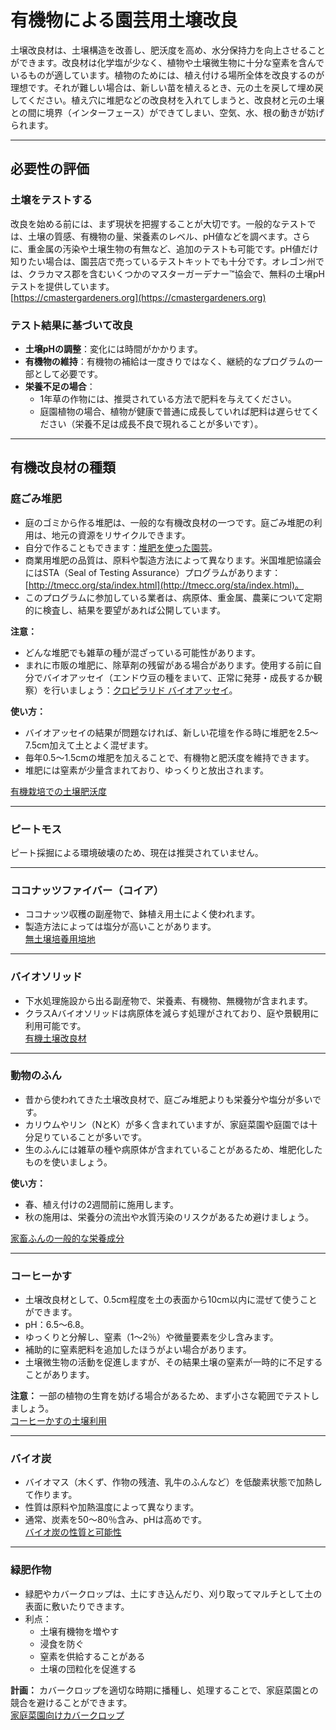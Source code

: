 # 有機物による園芸用土壌改良

土壌改良材は、土壌構造を改善し、肥沃度を高め、水分保持力を向上させることができます。改良材は化学塩が少なく、植物や土壌微生物に十分な窒素を含んでいるものが適しています。植物のためには、植え付ける場所全体を改良するのが理想です。それが難しい場合は、新しい苗を植えるとき、元の土を戻して埋め戻してください。植え穴に堆肥などの改良材を入れてしまうと、改良材と元の土壌との間に境界（インターフェース）ができてしまい、空気、水、根の動きが妨げられます。

---

## 必要性の評価

### 土壌をテストする

改良を始める前には、まず現状を把握することが大切です。一般的なテストでは、土壌の質感、有機物の量、栄養素のレベル、pH値などを調べます。さらに、重金属の汚染や土壌生物の有無など、追加のテストも可能です。pH値だけ知りたい場合は、園芸店で売っているテストキットでも十分です。オレゴン州では、クラカマス郡を含むいくつかのマスターガーデナー™協会で、無料の土壌pHテストを提供しています。  
[https://cmastergardeners.org](https://cmastergardeners.org)

### テスト結果に基づいて改良

- **土壌pHの調整**：変化には時間がかかります。
- **有機物の維持**：有機物の補給は一度きりではなく、継続的なプログラムの一部として必要です。
- **栄養不足の場合**：
  - 1年草の作物には、推奨されている方法で肥料を与えてください。
  - 庭園植物の場合、植物が健康で普通に成長していれば肥料は遅らせてください（栄養不足は成長不良で現れることが多いです）。

---

## 有機改良材の種類

### 庭ごみ堆肥

- 庭のゴミから作る堆肥は、一般的な有機改良材の一つです。庭ごみ堆肥の利用は、地元の資源をリサイクルできます。
- 自分で作ることもできます：[堆肥を使った園芸](https://cmastergardeners.files.wordpress.com/2022/02/gardening-with-compost.pdf)。
- 商業用堆肥の品質は、原料や製造方法によって異なります。米国堆肥協議会にはSTA（Seal of Testing Assurance）プログラムがあります：[http://tmecc.org/sta/index.html](http://tmecc.org/sta/index.html)。
- このプログラムに参加している業者は、病原体、重金属、農薬について定期的に検査し、結果を要望があれば公開しています。

**注意：**

- どんな堆肥でも雑草の種が混ざっている可能性があります。
- まれに市販の堆肥に、除草剤の残留がある場合があります。使用する前に自分でバイオアッセイ（エンドウ豆の種をまいて、正常に発芽・成長するか観察）を行いましょう：[クロピラリド バイオアッセイ](https://s3.wp.wsu.edu/uploads/sites/411/2014/12/PDF_Clopyralid_Bioassay.pdf)。

**使い方：**

- バイオアッセイの結果が問題なければ、新しい花壇を作る時に堆肥を2.5～7.5cm加えて土とよく混ぜます。
- 毎年0.5～1.5cmの堆肥を加えることで、有機物と肥沃度を維持できます。
- 堆肥には窒素が少量含まれており、ゆっくりと放出されます。

[有機栽培での土壌肥沃度](https://pubs.extension.wsu.edu/soil-fertility-in-organic-systems-a-guide-for-gardeners-and-small-acreage-farmers)

---

### ピートモス

ピート採掘による環境破壊のため、現在は推奨されていません。

---

### ココナッツファイバー（コイア）

- ココナッツ収穫の副産物で、鉢植え用土によく使われます。
- 製造方法によっては塩分が高いことがあります。  
[無土壌培養用培地](https://extension.okstate.edu/fact-sheets/soilless-growing-mediums.html)

---

### バイオソリッド

- 下水処理施設から出る副産物で、栄養素、有機物、無機物が含まれます。
- クラスAバイオソリッドは病原体を減らす処理がされており、庭や景観用に利用可能です。  
[有機土壌改良材](https://pubs.extension.wsu.edu/organic-soil-amendments-in-yards-and-gardens-how-much-is-enough-home-garden-series)

---

### 動物のふん

- 昔から使われてきた土壌改良材で、庭ごみ堆肥よりも栄養分や塩分が多いです。
- カリウムやリン（NとK）が多く含まれていますが、家庭菜園や庭園では十分足りていることが多いです。
- 生のふんには雑草の種や病原体が含まれていることがあるため、堆肥化したものを使いましょう。

**使い方：**

- 春、植え付けの2週間前に施用します。
- 秋の施用は、栄養分の流出や水質汚染のリスクがあるため避けましょう。

[家畜ふんの一般的な栄養成分](https://pubs.extension.wsu.edu/fertilizing-with-manure)

---

### コーヒーかす

- 土壌改良材として、0.5cm程度を土の表面から10cm以内に混ぜて使うことができます。
- pH：6.5～6.8。
- ゆっくりと分解し、窒素（1～2％）や微量要素を少し含みます。
- 補助的に窒素肥料を追加したほうがよい場合があります。
- 土壌微生物の活動を促進しますが、その結果土壌の窒素が一時的に不足することがあります。

**注意：** 一部の植物の生育を妨げる場合があるため、まず小さな範囲でテストしましょう。  
[コーヒーかすの土壌利用](https://today.oregonstate.edu/news/used-appropriately-coffee-grounds-improve-soil-and-kill-slugs)

---

### バイオ炭

- バイオマス（木くず、作物の残渣、乳牛のふんなど）を低酸素状態で加熱して作ります。
- 性質は原料や加熱温度によって異なります。
- 通常、炭素を50～80％含み、pHは高めです。  
[バイオ炭の性質と可能性](https://extension.psu.edu/biochar-properties-and-potential)

---

### 緑肥作物

- 緑肥やカバークロップは、土にすき込んだり、刈り取ってマルチとして土の表面に敷いたりできます。
- 利点：
  - 土壌有機物を増やす
  - 浸食を防ぐ
  - 窒素を供給することがある
  - 土壌の団粒化を促進する

**計画：** カバークロップを適切な時期に播種し、処理することで、家庭菜園との競合を避けることができます。  
[家庭菜園向けカバークロップ](https://cmastergardeners.files.wordpress.com/2022/10/cover-crops-for-home-vegetable-gardens.pdf)
